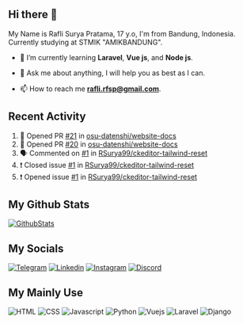 ## Hi there 👋

My Name is Rafli Surya Pratama, 17 y.o, I'm from Bandung, Indonesia. Currently studying at STMIK "AMIKBANDUNG".

<!-- - 🔭 I’m currently working as a freelancer. -->

- 🌱 I’m currently learning **Laravel**, **Vue js**, and **Node js**.

- 💬 Ask me about anything, I will help you as best as I can.

- 📫 How to reach me **rafli.rfsp@gmail.com**.

## Recent Activity

<!--START_SECTION:activity-->
1. 💪 Opened PR [#21](https://github.com/osu-datenshi/website-docs/pull/21) in [osu-datenshi/website-docs](https://github.com/osu-datenshi/website-docs)
2. 💪 Opened PR [#20](https://github.com/osu-datenshi/website-docs/pull/20) in [osu-datenshi/website-docs](https://github.com/osu-datenshi/website-docs)
3. 🗣 Commented on [#1](https://github.com/RSurya99/ckeditor-tailwind-reset/issues/1) in [RSurya99/ckeditor-tailwind-reset](https://github.com/RSurya99/ckeditor-tailwind-reset)
4. ❗️ Closed issue [#1](https://github.com/RSurya99/ckeditor-tailwind-reset/issues/1) in [RSurya99/ckeditor-tailwind-reset](https://github.com/RSurya99/ckeditor-tailwind-reset)
5. ❗️ Opened issue [#1](https://github.com/RSurya99/ckeditor-tailwind-reset/issues/1) in [RSurya99/ckeditor-tailwind-reset](https://github.com/RSurya99/ckeditor-tailwind-reset)
<!--END_SECTION:activity-->


## My Github Stats

[![GithubStats](https://github-readme-stats.vercel.app/api?username=rsurya99&show_icons=true&theme=tokyonight)](https://github.com/rsurya99)

## My Socials

[![Telegram](https://img.shields.io/badge/Telegram-2CA5E0?style=for-the-badge&logo=telegram&logoColor=white)](https://t.me/Rsurya99)
[![Linkedin](https://img.shields.io/badge/LinkedIn-0077B5?style=for-the-badge&logo=linkedin&logoColor=white)](https://www.linkedin.com/in/rafli-surya-pratama-606962220)
[![Instagram](https://img.shields.io/badge/Instagram-E4405F?style=for-the-badge&logo=instagram&logoColor=white)](https://www.instagram.com/rsurya99/)
[![Discord](https://img.shields.io/badge/Discord-7289DA?style=for-the-badge&logo=discord&logoColor=white)](https://discordapp.com/users/438594052514906112/)

## My Mainly Use

![HTML](https://img.shields.io/badge/HTML5-E34F26?style=for-the-badge&logo=html5&logoColor=white)
![CSS](https://img.shields.io/badge/CSS3-1572B6?style=for-the-badge&logo=css3&logoColor=white)
![Javascript](https://img.shields.io/badge/JavaScript-323330?style=for-the-badge&logo=javascript&logoColor=F7DF1E)
![Python](https://img.shields.io/badge/Python-3776AB?style=for-the-badge&logo=python&logoColor=white)
![Vuejs](https://img.shields.io/badge/Vue.js-35495E?style=for-the-badge&logo=vuedotjs&logoColor=4FC08D)
![Laravel](https://img.shields.io/badge/Laravel-FF2D20?style=for-the-badge&logo=laravel&logoColor=white)
![Django](https://img.shields.io/badge/Django-092E20?style=for-the-badge&logo=django&logoColor=white)

